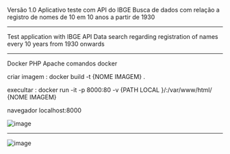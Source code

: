 Versão 1.0
Aplicativo teste com API do IBGE
Busca de dados com relação a registro de nomes de 10 em 10 anos a partir de 1930 
<hr>
Test application with IBGE API
Data search regarding registration of names every 10 years from 1930 onwards
<hr>
Docker PHP Apache
comandos docker

criar imagem :
       docker build -t {NOME IMAGEM} .

execultar : 
       docker run -it -p 8000:80 -v {PATH LOCAL }/:/var/www/html/ {NOME IMAGEM}

navegador 
localhost:8000

![image](https://user-images.githubusercontent.com/70297459/236642427-9258627b-922a-4cfc-a930-8cf9b3d4189a.png)
___________________________________________________________________________________________________________________

![image](https://user-images.githubusercontent.com/70297459/236641778-73127f77-366e-4c5d-9027-597aa1124e2b.png)


